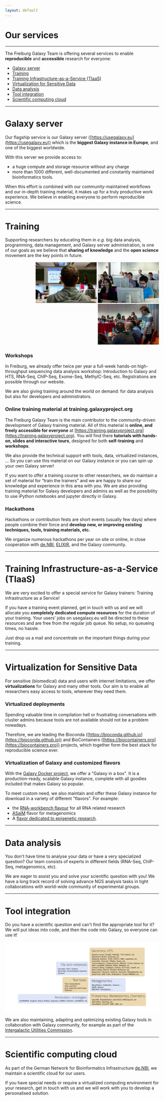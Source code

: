 ```yaml
---
layout: default
---
```


# Our services

---
The Freiburg Galaxy Team is offering several services to enable **reproducible** and **accessible** research for everyone:

- <i class="fa fa-server"></i> [Galaxy server](#galaxy-server)
- <i class="fa fa-graduation-cap"></i> [Training](#training)
- <i class="fa fa-university"></i> [Training Infrastructure-as-a-Service (TIaaS)](#training-infrastructure-as-a-service)
- <i class="fa fa-cube"></i> [Virtualization for Sensitive Data](#virtualization-for-sensitive-data)
- <i class="fa fa-table"></i> [Data analysis](#data-analysis)
- <i class="fa fa-cogs"></i> [Tool integration](#tool-integration)
- <i class="fa fa-cloud"></i> [Scientific computing cloud](#scientific-computing-cloud)

---
<a name="galaxy-server"></a>
# <i class="fa fa-server"></i> Galaxy server

Our flagship service is our Galaxy server ([https://usegalaxy.eu](https://usegalaxy.eu)) which is the **biggest Galaxy instance in Europe**, and one of the biggest worldwide.

With this server we provide access to:
- a huge compute and storage resource without any charge
- more than 1000 different, well-documented and constantly maintained bioinformatics tools.

When this effort is combined with our community-maintained workflows and our in-depth training material, it makes up for a truly productive work experience. We believe in enabling everyone to perform reproducible science.

---
<a name="training"></a>
# <i class="fa fa-graduation-cap"></i> Training

Supporting researchers by educating them in *e.g.* big data analysis, programming, data management, and Galaxy server administration, is one of our goals as we believe that **sharing of knowledge** and the **open science** movement are the key points in future.

<div class="multiple-img" style="text-align: right;">
    <img src="/assets/media/training_1.jpg" width="200px" alt="Workshop picture" />
    <img src="/assets/media/training_2.jpg" width="200px" alt="Workshop picture" />
    <img src="/assets/media/training_3.jpg" width="200px" alt="Workshop picture" />
</div>

### Workshops

In Freiburg, we already offer twice per year a full-week hands-on high-throughput sequencing data analysis workshop: Introduction to Galaxy and HTS, RNA-Seq, ChIP-Seq, Exome-Seq, MethylC-Seq, etc. Registrations are possible through our website.

We are also giving training around the world on demand: for data analysis but also for developers and administrators.

### Online training material at training.galaxyproject.org

The Freiburg Galaxy Team is the main contributor to the community-driven development of Galaxy training material. All of this material is **online, and freely accessible for everyone** at [https://training.galaxyproject.org](https://training.galaxyproject.org). You will find there **tutorials with hands-on, slides and interactive tours**, designed for both **self-training** and **workshops**.

We also provide the technical support with tools, data, virtualized instances, ... So you can use this material on our Galaxy instance or you can spin up your own Galaxy server!

If you want to offer a training course to other researchers, we do maintain a set of material for “train the trainers” and we are happy to share our knowledge and experience in this area with you. We are also providing training material for Galaxy developers and admins as well as the possibility to use iPython notebooks and jupyter directly in Galaxy.

### Hackathons

Hackathons or contribution fests are short events (usually few days) where people combine their force and **develop new, or improving existing techniques, tools, training materials, etc.**

We organize numerous hackathons per year on site or online, in close cooperation with [de.NBI](https://www.denbi.de/), [ELIXIR](https://www.elixir-europe.org/), and the Galaxy community.

---
<a name="training-infrastructure-as-a-service"></a>
# <i class="fa fa-university"></i> Training Infrastructure-as-a-Service (TIaaS)

We are very excited to offer a special service for Galaxy trainers: Training infrastructure as a Service!

If you have a training event planned, get in touch with us and we will allocate you **completely dedicated compute resources** for the duration of your training. Your users’ jobs on usegalaxy.eu will be directed to these resources and are free from the regular job queue. No setup, no queueing times, no hassle.

Just drop us a mail and concentrate on the important things during your training.

---
<a name="virtualization-for-sensitive-data"></a>
# <i class="fa fa-cube"></i> Virtualization for Sensitive Data

For sensitive (biomedical) data and users with internet limitations, we offer **virtualizations** for Galaxy and many other tools. Our aim is to enable all researchers easy access to tools, wherever they need them.

### Virtualized deployments

Spending valuable time in compilation hell or frustrating conversations with cluster admins because tools are not available should not be a problem nowadays.

Therefore, we are leading the Bioconda ([https://bioconda.github.io](https://bioconda.github.io)) and BioContainers ([https://biocontainers.pro](https://biocontainers.pro)) projects, which together form the best stack for reproducible science ever.

### Virtualization of Galaxy and customized flavors

With the [Galaxy Docker project](https://github.com/bgruening/docker-galaxy-stable), we offer a "Galaxy in a box". It is a production-ready, scalable Galaxy instance, complete with all goodies included that makes Galaxy so popular.

To meet custom need, we also maintain and offer these Galaxy instance for download in a variety of different "flavors". For example:
- the [RNA-workbench flavour](https://github.com/bgruening/galaxy-rna-workbench) for all RNA related research
- [ASaiM](https://asaim.readthedocs.io) flavor for metagenomics
- A [flavor dedicated to epigenetic research](https://github.com/bgruening/docker-galaxy-epigenetics).

---
<a name="data-analysis"></a>
# <i class="fa fa-table"></i> Data analysis

You don't have time to analyse your data or have a very specialized question? Our team consists of experts in different fields (RNA-Seq, ChIP-Seq, metagenomics, etc).

We are eager to assist you and solve your scientific question with you! We have a long track record of solving advance NGS analysis tasks in tight collaborations with world-wide community of experimental groups.

---
<a name="tool-integration"></a>
# <i class="fa fa-cogs"></i> Tool integration

Do you have a scientific question and can't find the appropriate tool for it? We will put ideas into code, and then the code into Galaxy, so everyone can use it!

!["Tools available on usegalaxy.eu"](/assets/media/tools.png)

We are also maintaining, adapting and optimizing existing Galaxy tools in collaboration with Galaxy community, for example as part of the [Intergalactic Utilities Commission](https://github.com/galaxyproject/tools-iuc).

---
<a name="scientific-computing-cloud"></a>
# <i class="fa fa-cloud"></i> Scientific computing cloud

As part of the German Network for Bioinformatics Infrastructure [de.NBI](https://www.denbi.de), we maintain a scientific cloud for our users.

If you have special needs or require a virtualized computing environment for your research, get in touch with us and we will work with you to develop a personalised solution.



